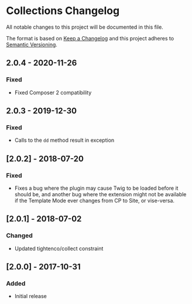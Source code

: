 # Collections Changelog

All notable changes to this project will be documented in this file.

The format is based on [Keep a Changelog](http://keepachangelog.com/) and this project adheres to [Semantic Versioning](http://semver.org/).

## 2.0.4 - 2020-11-26

### Fixed
- Fixed Composer 2 compatibility

## 2.0.3 - 2019-12-30

### Fixed
- Calls to the `dd` method result in exception

## [2.0.2] - 2018-07-20
### Fixed
- Fixes a bug where the plugin may cause Twig to be loaded before it should be, and another bug where the extension might not be available if the Template Mode ever changes from CP to Site, or vise-versa.

## [2.0.1] - 2018-07-02
### Changed
- Updated tightenco/collect constraint

## [2.0.0] - 2017-10-31
### Added
- Initial release
